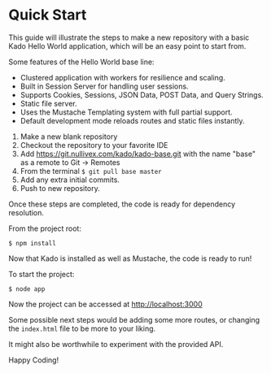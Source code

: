 # Quick Start

This guide will illustrate the steps to make a new repository with a basic Kado
Hello World application,     which will be an easy point to start from.

Some features of the Hello World base line:
* Clustered application with workers for resilience and scaling.
* Built in Session Server for handling user sessions.
* Supports Cookies, Sessions, JSON Data, POST Data, and Query Strings.
* Static file server.
* Uses the Mustache Templating system with full partial support.
* Default development mode reloads routes and static files instantly.

1) Make a new blank repository
2) Checkout the repository to your favorite IDE
3) Add https://git.nullivex.com/kado/kado-base.git with the name "base" as a
remote to Git -> Remotes
4) From the terminal `$ git pull base master`
5) Add any extra initial commits.
6) Push to new repository.

Once these steps are completed, the code is ready for dependency resolution.

From the project root:
```
$ npm install
```

Now that Kado is installed as well as Mustache, the code is ready to run!

To start the project:
```
$ node app
```

Now the project can be accessed at [http://localhost:3000](http://localhost:3000)

Some possible next steps would be adding some more routes, or changing
the `index.html` file to be more to your liking.

It might also be worthwhile to experiment with the provided API.

Happy Coding!
